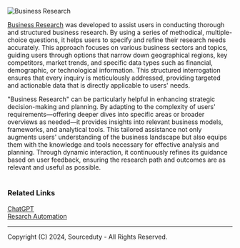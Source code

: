 ![Business Research](https://github.com/sourceduty/Business_Research/assets/123030236/09c2c517-181a-4a70-af88-a334bbc6ae25)

[Business Research](https://chat.openai.com/g/g-G2UxJHRgU-business-research) was developed to assist users in conducting thorough and structured business research. By using a series of methodical, multiple-choice questions, it helps users to specify and refine their research needs accurately. This approach focuses on various business sectors and topics, guiding users through options that narrow down geographical regions, key competitors, market trends, and specific data types such as financial, demographic, or technological information. This structured interrogation ensures that every inquiry is meticulously addressed, providing targeted and actionable data that is directly applicable to users' needs.

"Business Research" can be particularly helpful in enhancing strategic decision-making and planning. By adapting to the complexity of users' requirements—offering deeper dives into specific areas or broader overviews as needed—it provides insights into relevant business models, frameworks, and analytical tools. This tailored assistance not only augments users' understanding of the business landscape but also equips them with the knowledge and tools necessary for effective analysis and planning. Through dynamic interaction, it continuously refines its guidance based on user feedback, ensuring the research path and outcomes are as relevant and useful as possible.

#
### Related Links

[ChatGPT](https://github.com/sourceduty/ChatGPT)
<br>
[Resarch Automation](https://github.com/sourceduty/Research_Automation)

***
Copyright (C) 2024, Sourceduty - All Rights Reserved.
